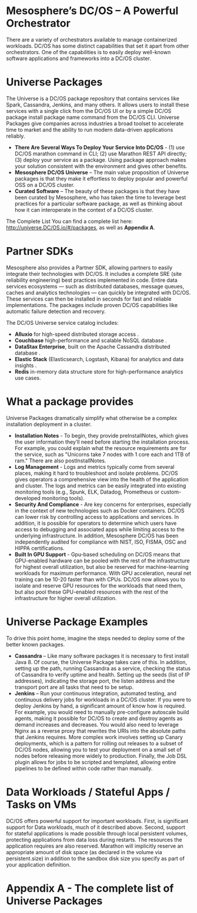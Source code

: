 # Mesosphere’s DC/OS – A Powerful Orchestrator

There are a variety of orchestrators available to manage containerized workloads. DC/OS has some distinct capabilities that set it apart from other orchestrators. One of the capabilities is to easily deploy well-known software applications and frameworks into a DC/OS cluster. 

# Universe Packages

The Universe is a DC/OS package repository that contains services like Spark, Cassandra, Jenkins, and many others. It allows users to install these services with a single click from the DC/OS UI or by a simple DC/OS package install package name command from the DC/OS CLI. Universe Packages give companies across industries a broad toolset to accelerate time to market and the ability to run modern data-driven applications reliably.

 
- **There Are Several Ways To Deploy Your Service Into DC/OS** - (1) use DC/OS marathon command in CLI; (2) use Marathon REST API directly; (3) deploy your service as a package. Using package approach makes your solution consistent with the environment and gives other benefits.
- **Mesosphere DC/OS Universe** – The main value proposition of Universe packages is that they make it effortless to deploy popular and powerful OSS on a DC/OS cluster. 
- **Curated Software** – The beauty of these packages is that they have been curated by Mesosphere, who has taken the time to leverage best practices for a particular software package, as well as thinking about how it can interoperate in the context of a DC/OS cluster.

The Complete List You can find a complete list here: http://universe.DC/OS.io/#/packages, as well as **Appendix A**.

# Partner SDKs

Mesosphere also provides a Partner SDK, allowing partners to easily integrate their technologies with DC/OS. It includes a complete SRE (site reliability engineering) best practices implemented in code. Entire data services ecosystems — such as distributed databases, message queues, caches and analytics technologies — can quickly be integrated with DC/OS. These services can then be installed in seconds for fast and reliable implementations. The packages include proven DC/OS capabilities like automatic failure detection and recovery.	

The DC/OS Universe service catalog includes:

- **Alluxio** for high-speed distributed storage access .
- **Couchbase** high-performance and scalable NoSQL database .
- **DataStax Enterprise**, built on the Apache Cassandra distributed database .
- **Elastic Stack** (Elasticsearch, Logstash, Kibana) for analytics and data insights .
- **Redis** in-memory data structure store for high-performance analytics use cases.

# What a package provides

Universe Packages dramatically simplify what otherwise be a complex installation deployment in a cluster. 

- **Installation Notes** - To begin, they provide preInstallNotes, which gives the user information they’ll need before starting the installation process. For example, you could explain what the resource requirements are for the service, such as "Unicorns take 7 nodes with 1 core each and 1TB of ram." There are also postInstallNotes.
- **Log Management** - Logs and metrics typically come from several places, making it hard to troubleshoot and isolate problems. DC/OS gives operators a comprehensive view into the health of the application and cluster. The logs and metrics can be easily integrated into existing monitoring tools (e.g., Spunk, ELK, Datadog, Prometheus or custom-developed monitoring tools).
- **Security And Compliance** - Are key concerns for enterprises, especially in the context of new technologies such as Docker containers. DC/OS can lower risk by controlling access to applications and services. In addition, it is possible for operators to determine which users have access to debugging and associated apps while limiting access to the underlying infrastructure. In addition, Mesosphere DC/OS has been independently audited for compliance with NIST, ISO, FISMA, OSC and HIPPA certifications.
- **Built In GPU Support** - Gpu-based scheduling on DC/OS means that GPU-enabled hardware can be pooled with the rest of the infrastructure for highest overall utilization, but also be reserved for machine-learning workloads for maximum performance. With GPU acceleration, neural net training can be 10-20 faster than with CPUs. DC/OS now allows you to isolate and reserve GPU resources for the workloads that need them, but also pool these GPU-enabled resources with the rest of the infrastructure for higher overall utilization.

# Universe Package Examples

To drive this point home, imagine the steps needed to deploy some of the better known packages.

- **Cassandra** – Like many software packages it is necessary to first install Java 8. Of course, the Universe Package takes care of this. In addition, setting up the path, running Cassandra as a service, checking the status of Cassandra to verify uptime and health. Setting up the seeds (list of IP addresses), indicating the storage port, the listen address and the transport port are all tasks that need to be setup.
- **Jenkins** – Run your continuous integration, automated testing, and continuous delivery jobs for workloads in a DC/OS cluster. If you were to deploy Jenkins by hand, a significant amount of know how is required. For example, you would need to manually pre-configure autoscale build agents, making it possible for DC/OS to create and destroy agents as demand increases and decreases. You would also need to leverage Nginx as a reverse proxy that rewrites the URIs into the absolute paths that Jenkins requires. More complex work involves setting up Canary deployments, which is a pattern for rolling out releases to a subset of DC/OS nodes, allowing you to test your deployment on a small set of nodes before releasing more widely to production. Finally, the Job DSL plugin allows for jobs to be scripted and templated, allowing entire pipelines to be defined within code rather than manually.

# Data Workloads / Stateful Apps / Tasks on VMs

DC/OS offers powerful support for important workloads. First, is significant support for Data workloads, much of it described above. Second, support for stateful applications is made possible through local persistent volumes, protecting applications from data loss during restarts. The resources the application requires are also reserved. Marathon will implicitly reserve an appropriate amount of disk space (as declared in the volume via persistent.size) in addition to the sandbox disk size you specify as part of your application definition.

# Appendix A - The complete list of Universe Packages

